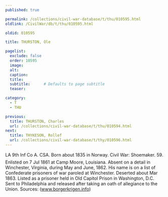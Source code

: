 ```yaml
---
published: true

permalink: /collections/civil-war-database/t/thu/010595.html
oldlink: /CivilWar/db/t/thu/010595.html

oldid: 010595

title: THURSTON, Ole

pagelist:
  exclude: false
  order: 10595
  image: 
  alt:
  caption:
  title:
  subtitle:      # Defaults to page subtitle
  teaser:

category: 
  - T 
  - THU

previous:
  title: THURSTON, Charles
  url: /collections/civil-war-database/t/thu/010594.html  
next:
  title: THYKESON, Rollef
  url: /collections/civil-war-database/t/thy/010596.html   
---
```

LA 9th Inf Co A. CSA. Born about 1835 in Norway. Civil War: Shoemaker. 5&#146;9&#148;. Enlisted on 7 Jul 1861 at Camp Moore, Louisiana. Absent on a detail in Winchester, Virginia, during May and June, 1862. His name is on a list of Confederate prisoners of war paroled at Winchester. Deserted about Mar 1863. Listed as a prisoner held in Old Capitol Prison in Washington, D.C. Sent to Philadelphia and released after taking an oath of allegiance to the Union. Sources: (www.borgerkrigen.info)